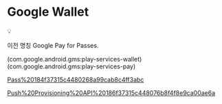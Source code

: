 # Google Wallet

<aside>
💡

이전 명칭 Google Pay for Passes.

(com.google.android.gms:play-services-wallet)
(com.google.android.gms:play-services-pay)

</aside>

[Pass%20184f37315c4480268a99cab8c4ff3abc](Pass%20184f37315c4480268a99cab8c4ff3abc)

[Push%20Provisioning%20API%20186f37315c448076b8f4f8e9ca00ae6a](Push%20Provisioning%20API%20186f37315c448076b8f4f8e9ca00ae6a)